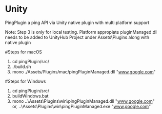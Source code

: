 # Unity
PingPlugin
a ping API via Unity native plugin with multi platform support

Note: Step 3 is only for local testing. 
Platform appropiate pluginManaged.dll needs to be added to UnityHub Project under Assets\Plugins along with native plugin

#Steps for macOS
1. cd pingPlugin/src/
2. ./build.sh
3. mono ./Assets/Plugins/mac/pingPluginManaged.dll "www.google.com"


#Steps for Windows
1. cd pingPlugin/src/
2. buildWindows.bat
3. mono ..\Assets\Plugins\win\pingPluginManaged.dll "www.google.com"
    or,
   ..\Assets\Plugins\win\pingPluginManaged.exe "www.google.com"


